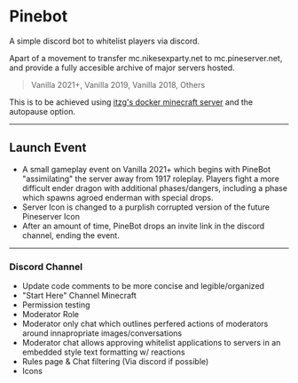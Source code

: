 # Pinebot

A simple discord bot to whitelist players via discord.

Apart of a movement to transfer mc.nikesexparty.net to mc.pineserver.net, and provide a fully accesible archive of major servers hosted.

> Vanilla 2021+,
> Vanilla 2019,
> Vanilla 2018,
> Others

This is to be achieved using [itzg's docker minecraft server](https://github.com/itzg/docker-minecraft-server) and the autopause option.

---

## Launch Event

- A small gameplay event on Vanilla 2021+ which begins with PineBot "assimilating" the server away from 1917 roleplay. Players fight a more difficult ender dragon with additional phases/dangers, including a phase which spawns agroed enderman with special drops.
- Server Icon is changed to a purplish corrupted version of the future Pineserver Icon
- After an amount of time, PineBot drops an invite link in the discord channel, ending the event.
  
---
### Discord Channel

- Update code comments to be more concise and legible/organized
- "Start Here" Channel Minecraft
- Permission testing
- Moderator Role
- Moderator only chat which outlines perfered actions of moderators around innapropriate images/conversations
- Moderator chat allows approving whitelist applications to servers in an embedded style text formatting w/ reactions
- Rules page & Chat filtering (Via discord if possible)
- Icons

### Pinecone

- Implement autobackups
- Manage diskspace issues
- Auto sync backups to archive drives on main PC?
  - Sync Onedrive backups to archive drives?
